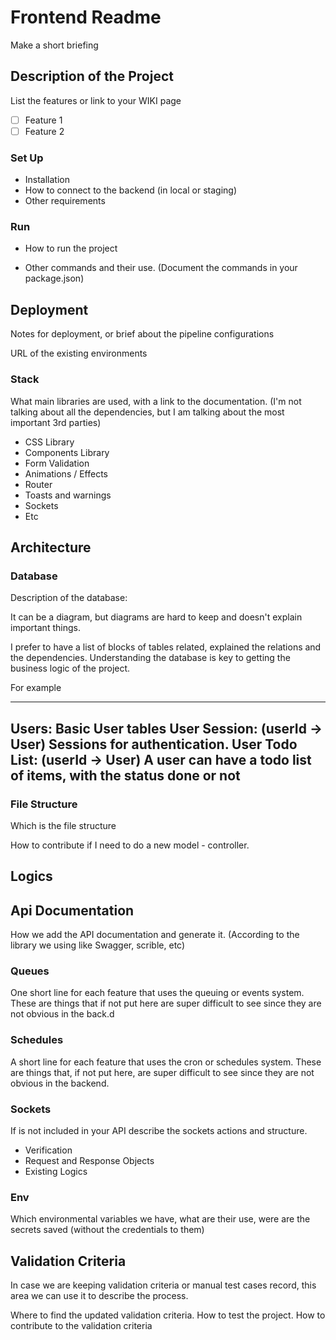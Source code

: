 # Frontend Readme

Make a short briefing

## Description of the Project

List the features or link to your WIKI page

- [ ]  Feature 1
- [ ]  Feature 2

### Set Up

- Installation
- How to connect to the backend (in local or staging)
- Other requirements

### Run

- How to run the project

- Other commands and their use. (Document the commands in your package.json)

## Deployment

Notes for deployment, or brief about the pipeline configurations

URL of the existing environments

### Stack

What main libraries are used, with a link to the documentation. (I'm not talking about all the dependencies, but I am talking about the most important 3rd parties)

- CSS Library
- Components Library
- Form Validation
- Animations / Effects
- Router
- Toasts and warnings
- Sockets
- Etc

## Architecture

### Database

Description of the database: 

It can be a diagram, but diagrams are hard to keep and doesn't explain important things.

I prefer to have a list of blocks of tables related, explained the relations and the dependencies.
Understanding the database is key to getting the business logic of the project.

For example

-----
Users: Basic User tables
User Session: (userId -> User) Sessions for authentication.
User Todo List: (userId -> User) A user can have a todo list of items, with the status done or not
-----

### File Structure

Which is the file structure

How to contribute if I need to do a new model -  controller.

## Logics

## Api Documentation

How we add the API documentation and generate it. (According to the library we using  like Swagger, scrible, etc)

### Queues

One short line for each feature that uses the queuing or events system.
These are things that if not put here are super difficult to see since they are not obvious in the back.d

### Schedules

A short line for each feature that uses the cron or schedules system.
These are things that, if not put here, are super difficult to see since they are not obvious in the backend.

### Sockets

If is not included in your API describe the sockets actions and structure.

- Verification
- Request and Response Objects
- Existing Logics

### Env

Which environmental variables we have, what are their use, were are the secrets saved (without the credentials to them)

## Validation Criteria

In case we are keeping validation criteria or manual test cases record, this area we can use it to describe the process.

Where to find the updated validation criteria.
How to test the project.
How to contribute to the validation criteria